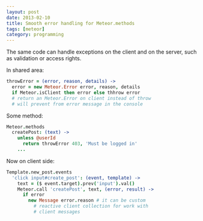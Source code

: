```yaml
---
layout: post
date: 2013-02-10
title: Smooth error handling for Meteor.methods
tags: [meteor]
category: programming
---
```


The same code can handle exceptions on the client and on the server, such as validation or access rights.

In shared area:

```coffeescript
throwError = (error, reason, details) ->
  error = new Meteor.Error error, reason, details
  if Meteor.isClient then error else thhrow error
  # return an Meteor.Error on client instead of throw
  # will prevent from error message in the console
```

Some method:

```coffeescript
Meteor.methods
  createPost: (text) ->
    unless @userId
      return throwError 403, 'Must be logged in'
    ...
```

Now on client side:

```coffeescript
Template.new_post.events
  'click input#create_post': (event, template) ->
    text = ($ event.target).prev('input').val()
    Meteor.call 'createPost', text, (error, result) ->
      if error
        new Message error.reason # it can be custom
          # reactive client collection for work with
          # client messages
```